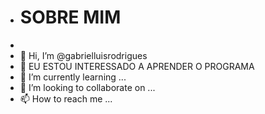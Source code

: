 -  # SOBRE MIM
-  
- 👋 Hi, I’m @gabrielluisrodrigues
- 👀 EU ESTOU INTERESSADO A APRENDER O PROGRAMA
- 🌱 I’m currently learning ...
- 💞️ I’m looking to collaborate on ...
- 📫 How to reach me ...

<!---
gabrielluisrodrigues/gabrielluisrodrigues is a ✨ special ✨ repository because its `README.md` (this file) appears on your GitHub profile.
You can click the Preview link to take a look at your changes.
--->

